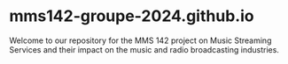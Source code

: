 # mms142-groupe-2024.github.io
Welcome to our repository for the MMS 142 project on Music Streaming Services and their impact on the music and radio broadcasting industries.
